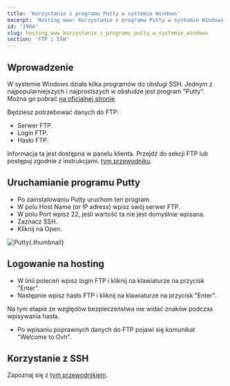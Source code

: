 ```yaml
---
title: 'Korzystanie z programu Putty w systemie Windows'
excerpt: 'Hosting www: Korzystanie z programu Putty w systemie Windows'
id: '1964'
slug: hosting_www_korzystanie_z_programu_putty_w_systemie_windows
section: 'FTP i SSH'
---
```


## Wprowadzenie
W systemie Windows działa kilka programów do obsługi SSH. Jednym z najpopularniejszych i najprostszych w obsłudze jest program "Putty". 
Można go pobrać [na oficjalnej stronie](http://www.putty.org/).

Będziesz potrzebować danych do FTP:

- Serwer FTP.
- Login FTP.
- Hasło FTP.

Informacja ta jest dostępna w panelu klienta. Przejdź do sekcji FTP lub postępuj zgodnie z instrukcjami.
[tym przewodniku](../logowanie-przestrzen-dyskowa-ftp-hosting-web/).


## Uruchamianie programu Putty

- Po zainstalowaniu Putty uruchom ten program. 
- W polu Host Name (or IP adress) wpisz swój serwer FTP.
- W polu Port wpisz 22, jeśli wartość ta nie jest domyślnie wpisana.
- Zaznacz SSH.
- Kliknij na Open.



![Putty](images/3094.png){.thumbnail}


## Logowanie na hosting

- W linii poleceń wpisz login FTP i kliknij na klawiaturze na przycisk "Enter".
- Następnie wpisz hasło FTP i kliknij na klawiaturze na przycisk "Enter".

Na tym etapie ze względów bezpieczeństwa nie widać znaków podczas wpisywania hasła. 

- Po wpisaniu poprawnych danych do FTP pojawi się komunikat "Welcome to Ovh".




## Korzystanie z SSH
Zapoznaj się z [tym przewodnikiem](https://www.ovh.pl/g1962.hosting_www_ssh_na_hostingu).

